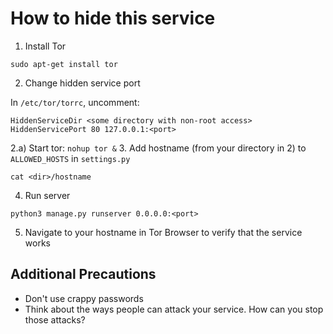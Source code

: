 # How to hide this service

1. Install Tor

  `sudo apt-get install tor`

2. Change hidden service port

  In `/etc/tor/torrc`, uncomment:

  ```
  HiddenServiceDir <some directory with non-root access>
  HiddenServicePort 80 127.0.0.1:<port>
  ```
2.a) Start tor:
   `nohup tor &`
3. Add hostname (from your directory in 2) to `ALLOWED_HOSTS` in `settings.py`

  `cat <dir>/hostname`

4. Run server

  `python3 manage.py runserver 0.0.0.0:<port>`

5. Navigate to your hostname in Tor Browser to verify that the service works

## Additional Precautions
 - Don't use crappy passwords
 - Think about the ways people can attack your service. How can you stop those attacks?
